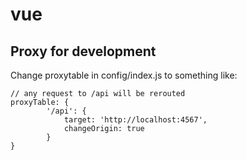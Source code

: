 # vue

## Proxy for development
Change proxytable in config/index.js to something like:

```
// any request to /api will be rerouted
proxyTable: {
        '/api': {
            target: 'http://localhost:4567',
            changeOrigin: true
        }
}
```
